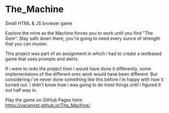 # The_Machine
Small HTML &amp; JS browser game

Explore the mine as the Machine forces you to work until you find "The Gem".
Stay safe down there, you're going to need every ounce of strength that you can muster.

This project was part of an assignment in which i had to create a textbased game that uses prompts and alerts.

If i were to redo the project then i would have done it differently, some implementaions of the different ores work would have been different.
But considering i've never done something like this before i'm happy with how it turned out. I didn't know how i was going to do most things until i figured it out half way in.

Play the game on GitHub Pages here: https://vacannot.github.io/The_Machine/


